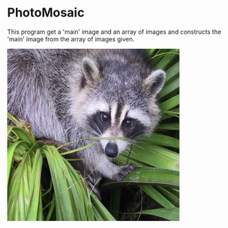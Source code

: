 # PhotoMosaic
This program get a 'main' image and an array of images and constructs the 'main' image from the array of images given.


<img src="https://github.com/dannysheyn/PhotoMosaic/blob/master/filename.jpg" width="400" height="400">
